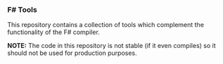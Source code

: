 ### F# Tools ###

This repository contains a collection of tools which complement the functionality of the F# compiler.

**NOTE:** The code in this repository is not stable (if it even compiles) so it should not be used for production purposes.